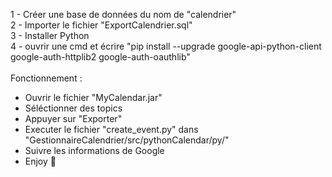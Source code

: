 1 - Créer une base de données du nom de "calendrier" <br>
2 - Importer le fichier "ExportCalendrier.sql" <br>
3 - Installer Python <br>
4 - ouvrir une cmd et écrire "pip install --upgrade google-api-python-client google-auth-httplib2 google-auth-oauthlib" <br>
 <br>
Fonctionnement : <br>
- Ouvrir le fichier "MyCalendar.jar" <br>
- Séléctionner des topics <br>
- Appuyer sur "Exporter" <br>
- Executer le fichier "create_event.py" dans "GestionnaireCalendrier/src/pythonCalendar/py/" <br>
- Suivre les informations de Google <br>
- Enjoy 🎈<br>
